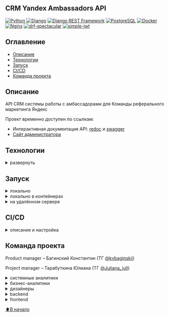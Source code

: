 ## CRM Yandex Ambassadors API
[![Python](https://img.shields.io/badge/Python-3.11-blue)](https://www.python.org/)
[![Django](https://img.shields.io/badge/Django-4.2-green)](https://docs.djangoproject.com/en/4.2/)
[![Django REST Framework](https://img.shields.io/badge/DRF-3.14.0-orange)](https://www.django-rest-framework.org/)
[![PostgreSQL](https://img.shields.io/badge/PostgreSQL-16-blue)](https://www.postgresql.org/)
[![Docker](https://img.shields.io/badge/Docker-20.10.24-blue)](https://www.docker.com/)
[![Nginx](https://img.shields.io/badge/Nginx-alpine-brightgreen)](https://nginx.org/)
[![drf-spectacular](https://img.shields.io/badge/drf--spectacular-0.27.1-blue)](https://drf-spectacular.readthedocs.io/)
[![simple-jwt](https://img.shields.io/badge/simple–jwt-5.3.1-blue)](https://github.com/SimpleJWT/django-rest-framework-simplejwt)

## Оглавление
- [Описание](#описание)
- [Технологии](#технологии)
- [Запуск](#запуск)
- [CI/CD](#cicd)
- [Команда проекта](#команда-проекта)

## Описание

API CRM системы работы с амбассадорами для Команды реферального маркетинга Яндекс

Проект временно доступен по ссылкам:
- Интерактивная документация API: 
[redoc](http://94.142.142.16/api/redoc/v1/) и [swagger](http://94.142.142.16/api/swagger/v1/)
- [Сайт администратора](http://94.142.142.16/admin)

## Технологии
<details>
<summary>развернуть</summary>

[Python 3.11](https://www.python.org/downloads/release/python-3110/)

[Django 4.2](https://docs.djangoproject.com/en/4.2/releases/4.2/)

[Django REST Framework 3.14.0](https://www.django-rest-framework.org/)

[DRF-Spectacular 0.27.1](https://drf-spectacular.readthedocs.io/en/latest/#)

[Simple JWT 5.3.1](https://django-rest-framework-simplejwt.readthedocs.io/en/latest/#)

[PostgreSQL 16](https://www.postgresql.org/docs/16/index.html)

[⬆️В начало](#оглавление)
</details>


## Запуск
<details>
<summary>локально</summary>

1. Установить сервер баз данных PostgreSQL версии 16 и выше ([документация](https://www.postgresql.org/))

2. Создать базу данных PostgreSQL

3. Создать и активировать виртуальное окружение:
    ```bash
    py -3.11 -m venv venv (Windows)
    python3 -m venv venv (Linux, MacOS)
    
    source venv/Scripts/activate (Windows)
    source venv/bin/activate (Linux, MacOS)
    ```

4. Обновить pip:
    ```bash
    python -m pip install --upgrade pip
    ```

5. Установить зависимости:
    ```bash
    pip install -r requirements.txt
    ```

6. Скопировать файл `.env.example_local` и переименовать в `.env`. 
Установить значения параметров в файле `.env`.

7. Выполнить миграции:
    ```bash
    python manage.py makemigrations
    
    python manage.py migrate
    ```

8. Создать суперпользователя:
    ```bash
    python manage.py createsuperuser
    ```

9. Импортировать в БД необходимые для работы данные:
    ```bash
    python manage.py loaddata ../db_data/data.json
    ```

10. При необходимости импортировать в БД тестовые данные:
    ```bash
    python manage.py loaddata ../db_data/test_data.json
    ```
    а также создать папку `backend/media/` и скопировать в неё содержимое папки `db_data/test_media/`

11. Запустить проект:
    ```bash
    python manage.py runserver 8008
    ```

После запуска проект доступен по адресам:
- сайт администратора
    ```markdown
    http://127.0.0.1:8008/admin/
    ```

- статическая документация API
    ```markdown
    http://127.0.0.1:8008/api/redoc/v1/
    
    http://127.0.0.1:8008/api/swagger/v1/
    ```

- динамическая документация API 
(генерируется библиотекой drf-spectacular, доступна при DEBUG=True):
    ```markdown
    http://127.0.0.1:8008/api/dynamic_doc/v1/download/
    
    http://127.0.0.1:8008/api/redoc/v1/dynamic/
    
    http://127.0.0.1:8008/api/swagger/v1/dynamic/
    ```

- CRM Yandex Ambassadors API
    ```markdown
    http://127.0.0.1:8008/api/v1/...
    ```

[⬆️В начало](#оглавление)
</details>


<details>
<summary>локально в контейнерах</summary>

1. Установить [Docker Engine](https://docs.docker.com/engine/install/ubuntu/)
и [плагин Compose](https://docs.docker.com/compose/install/linux/#install-the-plugin-manually).
2. Скачать архив репозитория по [ссылке](https://github.com/hackathon-ambassadors-yandex-pr/ambassadors_backend/archive/refs/heads/main.zip)
и извлечь содержимое архива
3. Перейти в папку `compose_files/`
    ```shell
    cd <path_to_folder>/infra/compose_files
    ```

4. Выполнить:
    ```shell
    docker compose -f docker-compose.build.dev.yml up -d
    ```

5. В БД будут загружены необходимые для работы проекта данные, а также данные суперпользователя:
    ```text
    email - su@su.su
    пароль - SuperUser
    ```
   
6. После запуска проект доступен по адресам:

- сайт администратора
    ```markdown
    http://localhost/admin
    ```

- Интерактивная документация API
    ```markdown
    http://localhost/api/redoc/v1/
    
    http://localhost/api/swagger/v1/
    ```

[⬆️В начало](#оглавление)
</details>


<details>
<summary>на удалённом сервере</summary>

1. Скопировать на сервер следующие файлы:
    ```shell
    scp -r <path_to_folder>/compose_files <username>@<server_pub_ip>:/<path_to_folder>/ambassadors
    scp <path_to_file>/nginx.conf <username>@<server_pub_ip>:/<path_to_folder>/ambassadors
    scp <path_to_file>/.env.example_remote_prod <username>@<server_pub_ip>:/<path_to_folder>/ambassadors
    ```

2. Подключиться к серверу
    ```shell
    ssh <username>@<server_ip>
    ```

3. Переименовать файл `.env.example_remote_prod` в `.env`
    ```shell
    mv <path_to_file>/.env.example_remote_prod <path_to_file>/.env
    ```

4. Открыть файл `.env` и задать значения параметров
    ```shell
    nano <path_to_file>/.env
    ```

5. Установить [Docker Engine](https://docs.docker.com/engine/install/ubuntu/)
и [плагин Compose](https://docs.docker.com/compose/install/linux/#install-the-plugin-manually).
Выполнить [действия после установки Linux для Docker Engine](https://docs.docker.com/engine/install/linux-postinstall/).

6. Перейти в папку `ambassadors/compose_files/`
    ```shell
    cd <path_to_folder>/ambassadors/compose_files
    ```

7. Выполнить
   - для запуска сервера с тестовыми данными в БД:
      ```shell
      docker compose -f docker-compose.dev.yml up -d
      ```

   - для запуска сервера без тестовых данных в БД:
      ```shell
      docker compose -f docker-compose.prod.yml up -d
      ```

После запуска проект доступен по адресам:
- сайт администратора (данные суперпользователя согласно соответствующим значениям в файле `.env`)
    ```markdown
    http://<server_ip>/admin
    ```

- Интерактивная документация API:
    ```markdown
    http://<server_ip>/api/redoc/v1/
    
    http://<server_ip>/api/swagger/v1/
    ```

- CRM Yandex Ambassadors API
    ```markdown
    http://<server_ip>/api/v1/...
    ```

[⬆️В начало](#оглавление)
</details>

## CI/CD
<details>
<summary>описание и настройка</summary>

- при пуше в любую Git ветку запускаются тесты
- при мёрдже PR в ветки `develop` или `release/` проект запускается на удалённом сервере
с импортированными в БД необходимыми для работы данными и тестовыми данными
- при мёрдже PR в ветку `main` проект запускается на удалённом сервере
с импортированными в БД необходимыми для работы данными

Для корректной работы CI/CD необходимо создать секретные переменные репозитория 
(Repository secrets):
```text
DOCKER_USERNAME=<docker_username>
DOCKER_PASSWORD=<docker_password>

SERVER_HOST=<server_pub_ip>
SERVER_USER=<username>

SSH_KEY=<--BEGIN OPENSSH PRIVATE KEY--...--END OPENSSH PRIVATE KEY--> # cat ~/.ssh/id_rsa
SSH_PASSPHRASE=<ssh key passphrase>
```

[⬆️В начало](#оглавление)
</details>

## Команда проекта

Product manager – Багинский Константин (ТГ [@kvbaginskii](https://t.me/kvbaginskii))

Project manager – Тарабуткина Юлиана (ТГ [@Juliana_jull](https://t.me/Juliana_jull))

<details>
<summary>системные аналитики</summary>

Сканави Павел (ТГ [@Reds_on_tour](https://t.me/Reds_on_tour)) - Lead

Краснов Дмитрий (ТГ [@DmAKrasnov](https://t.me/DmAKrasnov))

Павлюченко Елена (ТГ [@elprianik](https://t.me/elprianik))
</details>

<details>
<summary>бизнес-аналитики</summary>

Павлова Мария (ТГ [@MariaPavlova111](https://t.me/MariaPavlova111)) - Lead

Бублик Михаил (ТГ [@Boymit](https://t.me/Boymit))
</details>

<details>
<summary>дизайнеры</summary>

Фортунатова Екатерина (ТГ [@by42naa](https://t.me/by42naa)) - Lead

Торженова Юлия (ТГ [@Yuliya_Torzhenova](https://t.me/Yuliya_Torzhenova)]

Агафонова Светлана (ТГ [@agafonova_ss](https://t.me/agafonova_ss))
</details>

<details>
<summary>backend</summary>

Лашков Павел (ТГ [@hutjinator](https://t.me/hutjinator), GitHub [hutji](https://github.com/hutji)) - Lead

Жуков Борис (ТГ [@sabjbrus](https://t.me/sabjbrus), GitHub [SabjBrus](https://github.com/SabjBrus))

Лысогор Олег (ТГ [@tg_user_Oleg](https://t.me/tg_user_Oleg), GitHub [NotMainCode](https://github.com/NotMainCodeЫ))

Ефимова Екатерина (ТГ [@KatKlejton](https://t.me/KatKlejton), GitHub [MrKlejton](https://github.com/MrKlejton))
</details>

<details>
<summary>frontend</summary>

Журавлев Андрей (ТГ [@Andre2296](https://t.me/Andre2296), GitHub [AndreiZhura](https://github.com/AndreiZhura)) - Lead

Типсин Дмитрий (ТГ [@Chia_Rio_Ru](https://t.me/Chia_Rio_Ru), GitHub [TIPDMR](https://github.com/TIPDMR))

Манаев Денис (ТГ [@manaewd](https://t.me/manaewd), GitHub [Manaewd](https://github.com/Manaewd))
</details>

[⬆️В начало](#оглавление)



